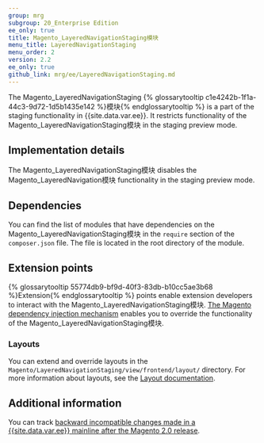 ```yaml
---
group: mrg
subgroup: 20_Enterprise Edition
ee_only: true
title: Magento_LayeredNavigationStaging模块
menu_title: LayeredNavigationStaging
menu_order: 2
version: 2.2
ee_only: true
github_link: mrg/ee/LayeredNavigationStaging.md
---
```



The Magento_LayeredNavigationStaging {% glossarytooltip c1e4242b-1f1a-44c3-9d72-1d5b1435e142 %}模块{% endglossarytooltip %} is a part of the staging functionality in {{site.data.var.ee}}.
It restricts functionality of the Magento_LayeredNavigationStaging模块 in the staging preview mode.

## Implementation details

The Magento_LayeredNavigationStaging模块 disables the Magento_LayeredNavigation模块 functionality in the staging preview mode.

## Dependencies

You can find the list of modules that have dependencies on the Magento_LayeredNavigationStaging模块 in the `require` section of the `composer.json` file. The file is located in the root directory of the module.

## Extension points

{% glossarytooltip 55774db9-bf9d-40f3-83db-b10cc5ae3b68 %}Extension{% endglossarytooltip %} points enable extension developers to interact with the Magento_LayeredNavigationStaging模块. [The Magento dependency injection mechanism](http://devdocs.magento.com/guides/v2.2/extension-dev-guide/depend-inj.html) enables you to override the functionality of the Magento_LayeredNavigationStaging模块.

### Layouts

You can extend and override layouts in the `Magento/LayeredNavigationStaging/view/frontend/layout/` directory.
For more information about layouts, see the [Layout documentation](http://devdocs.magento.com/guides/v2.2/frontend-dev-guide/layouts/layout-overview.html).

## Additional information

You can track [backward incompatible changes made in a {{site.data.var.ee}} mainline after the Magento 2.0 release](http://devdocs.magento.com/guides/v2.0/release-notes/backward-incompatible-changes/commerce.html).
